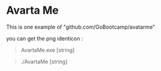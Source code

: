 # Avarta Me

This is one example of "github.com/GoBootcamp/avatarme"


you can get the png identicon :

> AvartaMe.exe [string]

> ./AvartaMe [string]

